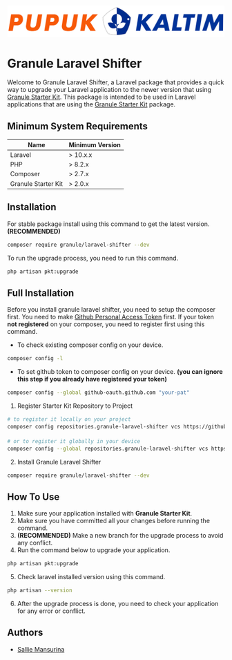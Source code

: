 <p align="center"><img src="/art/logo-long.png" alt="Logo Pupuk Kaltim"></p>

# Granule Laravel Shifter

Welcome to Granule Laravel Shifter, a Laravel package that provides a quick way to upgrade your Laravel application to the newer version that using [Granule Starter Kit](https://github.com/pupukkaltim/granule-starter-kit). This package is intended to be used in Laravel applications that are using the [Granule Starter Kit](https://github.com/pupukkaltim/granule-starter-kit) package.

## Minimum System Requirements

| Name     	| Minimum Version 	|
|----------	|-----------------	|
| Laravel  	| > 10.x.x        	|
| PHP      	| > 8.2.x         	|
| Composer 	| > 2.7.x         	|
| Granule Starter Kit 	| > 2.0.x         	|

## Installation

For stable package install using this command to get the latest version. **(RECOMMENDED)**
```bash
composer require granule/laravel-shifter --dev
```

To run the upgrade process, you need to run this command.
```bash
php artisan pkt:upgrade
```

## Full Installation

Before you install granule laravel shifter, you need to setup the composer first. You need to make [Github Personal Access Token](https://github.com/settings/tokens/new?scopes=repo&description=granule-starter-kit) first. If your token **not registered** on your composer, you need to register first using this command.
- To check existing composer config on your device.
```bash
composer config -l
```
- To set github token to composer config on your device. **(you can ignore this step if you already have registered your token)**
```bash
composer config --global github-oauth.github.com "your-pat"
```

1. Register Starter Kit Repository to Project
```bash
# to register it locally on your project
composer config repositories.granule-laravel-shifter vcs https://github.com/sallieeky/granule-laravel-shifter.git

# or to register it globally in your device 
composer config --global repositories.granule-laravel-shifter vcs https://github.com/sallieeky/granule-laravel-shifter.git
```

2. Install Granule Laravel Shifter
```bash
composer require granule/laravel-shifter --dev
```

## How To Use

1. Make sure your application installed with **Granule Starter Kit**.
2. Make sure you have committed all your changes before running the command.
3. **(RECOMMENDED)** Make a new branch for the upgrade process to avoid any conflict.
4. Run the command below to upgrade your application.
```bash
php artisan pkt:upgrade
```
5. Check laravel installed version using this command.
```bash
php artisan --version
```
6. After the upgrade process is done, you need to check your application for any error or conflict.


## Authors

- [Sallie Mansurina](https://github.com/sallieeky)
